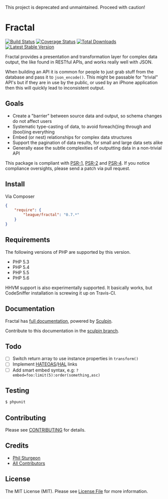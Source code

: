 This project is deprecated and unmaintained. Proceed with caution!

# Fractal

[![Build Status](https://travis-ci.org/thephpleague/fractal.png?branch=master)](https://travis-ci.org/thephpleague/fractal)
[![Coverage Status](https://coveralls.io/repos/thephpleague/fractal/badge.png)](https://coveralls.io/r/thephpleague/fractal)
[![Total Downloads](https://poser.pugx.org/league/fractal/downloads.png)](https://packagist.org/packages/league/fractal)
[![Latest Stable Version](https://poser.pugx.org/league/fractal/v/stable.png)](https://packagist.org/packages/league/fractal)

Fractal provides a presentation and transformation layer for complex data output, the like found in 
RESTful APIs, and works really well with JSON.

When building an API it is common for people to just grab stuff from the database and pass it
to `json_encode()`. This might be passable for "trivial" API's but if they are in use by the public,
or used by an iPhone application then this will quickly lead to inconsistent output.

## Goals 

* Create a "barrier" between source data and output, so schema changes do not affect users
* Systematic type-casting of data, to avoid foreach()ing through and (bool)ing everything
* Embed (or nest) relationships for complex data structures
* Support the pagination of data results, for small and large data sets alike
* Generally ease the subtle complexities of outputting data in a non-trivial API

This package is compliant with [PSR-1][], [PSR-2][] and [PSR-4][]. If you
notice compliance oversights, please send a patch via pull request.

[PSR-1]: https://github.com/php-fig/fig-standards/blob/master/accepted/PSR-1-basic-coding-standard.md
[PSR-2]: https://github.com/php-fig/fig-standards/blob/master/accepted/PSR-2-coding-style-guide.md
[PSR-4]: https://github.com/php-fig/fig-standards/blob/master/accepted/PSR-4-autoloader.md


## Install

Via Composer

``` json
{
    "require": {
        "league/fractal": "0.7.*"
    }
}
```

## Requirements

The following versions of PHP are supported by this version. 

* PHP 5.3
* PHP 5.4
* PHP 5.5
* PHP 5.6

HHVM support is also experimentally supported. It basically works, but CodeSniffer installation is screwing it up on 
Travis-CI.

## Documentation

Fractal has [full documentation](http://fractal.thephpleague.com), powered by [Sculpin](https://sculpin.io).

Contribute to this documentation in the [sculpin branch](https://github.com/thephpleague/fractal/tree/sculpin/source).

## Todo

- [ ] Switch return array to use instance properties in `transform()`
- [ ] Implement [HATEOAS](http://en.wikipedia.org/wiki/HATEOAS)/[HAL](http://stateless.co/hal_specification.html) links
- [ ] Add smart embed syntax, e.g: `?embed=foo:limit(5):order(something,asc)`

## Testing

``` bash
$ phpunit
```

## Contributing

Please see [CONTRIBUTING](https://github.com/thephpleague/fractal/blob/master/CONTRIBUTING.md) for details.


## Credits

- [Phil Sturgeon](https://github.com/philsturgeon)
- [All Contributors](https://github.com/thephpleague/fractal/contributors)


## License

The MIT License (MIT). Please see [License File](https://github.com/thephpleague/fractal/blob/master/LICENSE) for more information.
